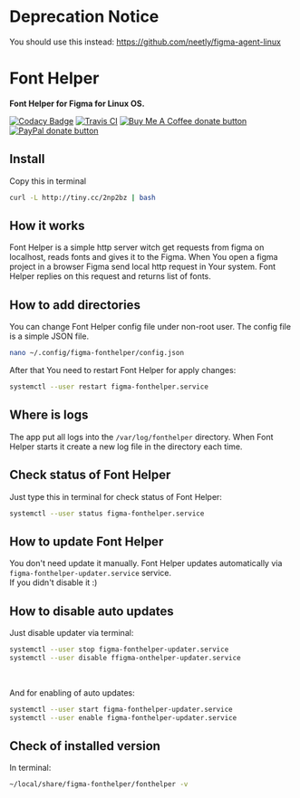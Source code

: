 # Deprecation Notice

You should use this instead:
<https://github.com/neetly/figma-agent-linux>

# Font Helper

**Font Helper for Figma for Linux OS.**

[![Codacy Badge](https://api.codacy.com/project/badge/Grade/476feb557cf447e38f9c94b6944366f7)](https://app.codacy.com/app/ChugunovRoman/figma-linux-font-helper?utm_source=github.com&utm_medium=referral&utm_content=ChugunovRoman/figma-linux-font-helper&utm_campaign=Badge_Grade_Dashboard)
[![Travis CI](https://travis-ci.org/ChugunovRoman/figma-linux-font-helper.svg?branch=master)](https://travis-ci.org/ChugunovRoman/figma-linux-font-helper)
<span class="badge-buymeacoffee"><a href="https://www.buymeacoffee.com/U5hnMuASy" title="Donate to this project using Buy Me A Coffee"><img src="https://img.shields.io/badge/buy%20me%20a%20coffee-donate-yellow.svg" alt="Buy Me A Coffee donate button" /></a></span>
<span class="badge-paypal"><a href="https://www.paypal.com/cgi-bin/webscr?cmd=_s-xclick&hosted_button_id=4DNBUKPV6FBCY&source=url" title="Donate to this project using Paypal"><img src="https://img.shields.io/badge/paypal-donate-yellow.svg" alt="PayPal donate button" /></a></span>

## Install

Copy this in terminal

<!-- curl https://raw.githubusercontent.com/ChugunovRoman/figma-linux-font-helper/master/res/install.sh | sudo bash -->
```bash
curl -L http://tiny.cc/2np2bz | bash
```
## How it works

Font Helper is a simple http server witch get requests from figma on localhost, reads fonts and gives it to the Figma. When You open a figma project in a browser Figma send local http request in Your system. Font Helper replies on this request and returns list of fonts.

## How to add directories

You can change Font Helper config file under non-root user.
The config file is a simple JSON file.
```bash
nano ~/.config/figma-fonthelper/config.json
```

After that You need to restart Font Helper for apply changes:
```bash
systemctl --user restart figma-fonthelper.service
```

## Where is logs

The app put all logs into the `/var/log/fonthelper` directory.
When Font Helper starts it create a new log file in the directory each time.

## Check status of Font Helper

Just type this in terminal for check status of Font Helper:
```bash
systemctl --user status figma-fonthelper.service
```

## How to update Font Helper

You don't need update it manually.
Font Helper updates automatically via `figma-fonthelper-updater.service` service.
<br>If you didn't disable it :)

## How to disable auto updates

Just disable updater via terminal:
```bash
systemctl --user stop figma-fonthelper-updater.service
systemctl --user disable ffigma-onthelper-updater.service
```

<br>

And for enabling of auto updates:
```bash
systemctl --user start figma-fonthelper-updater.service
systemctl --user enable figma-fonthelper-updater.service
```

## Check of installed version

In terminal:
```bash
~/local/share/figma-fonthelper/fonthelper -v
```
